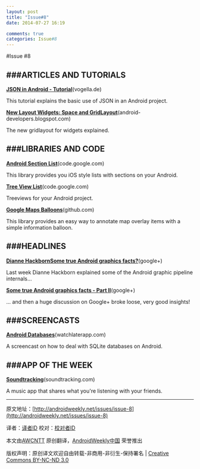```yaml
---
layout: post
title: "Issue#8"
date: 2014-07-27 16:19

comments: true
categories: Issue#8
---
```


#Issue #8

###ARTICLES AND TUTORIALS
---

[**JSON in Android - Tutorial**](http://www.vogella.de/articles/AndroidJSON/article.html)(vogella.de)

This tutorial explains the basic use of JSON in an Android project.

[**New Layout Widgets: Space and GridLayout**](http://android-developers.blogspot.com/2011/11/new-layout-widgets-space-and-gridlayout.html)(android-developers.blogspot.com)

The new gridlayout for widgets explained.

###LIBRARIES AND CODE
---

[**Android Section List**](http://code.google.com/p/android-section-list/)(code.google.com)

This library provides you iOS style lists with sections on your Android.

[**Tree View List**](http://code.google.com/p/tree-view-list-android/)(code.google.com)

Treeviews for your Android project.

[**Google Maps Balloons**](https://github.com/jgilfelt/android-mapviewballoons)(github.com)

This library provides an easy way to annotate map overlay items with a simple information balloon.

###HEADLINES
---

[**Dianne HackbornSome true Android graphics facts?**](https://plus.google.com/105051985738280261832/posts/2FXDCz8x93s)(google+)

Last week Dianne Hackborn explained some of the Android graphic pipeline internals...
 
[**Some true Android graphics facts - Part II**](https://plus.google.com/100838276097451809262/posts/VDkV9XaJRGS)(google+)

... and then a huge discussion on Google+ broke loose, very good insights!

###SCREENCASTS
---

[**Android Databases**](http://watchlaterapp.com/5Vg0)(watchlaterapp.com)

A screencast on how to deal with SQLite databases on Android.

###APP OF THE WEEK
----

[**Soundtracking**](http://soundtracking.com/)(soundtracking.com)

A music app that shares what you're listening with your friends.


---


原文地址：[http://androidweekly.net/issues/issue-8](http://androidweekly.net/issues/issue-8)

译者：[译者ID](https://github.com/译者ID) 校对：[校对者ID](https://github.com/校对者ID)

本文由[AWCNTT](https://github.com/AWCNTT) 原创翻译，[AndroidWeekly中国](http://www.androidweekly.cn/) 荣誉推出

版权声明：原创译文欢迎自由转载-非商用-非衍生-保持署名 | [Creative Commons BY-NC-ND 3.0](http://creativecommons.org/licenses/by-nc-nd/3.0/deed.zh)